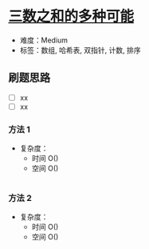 # [三数之和的多种可能](https://leetcode-cn.com/problems/3sum-with-multiplicity/)

- 难度：Medium
- 标签：数组, 哈希表, 双指针, 计数, 排序

## 刷题思路

- [ ] xx
- [ ] xx

### 方法 1

- 复杂度：
    - 时间 O()
    - 空间 O()

``` js

```

### 方法 2

- 复杂度：
    - 时间 O()
    - 空间 O()

``` js

```

